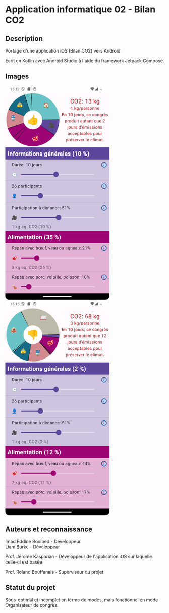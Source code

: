# Application informatique 02 - Bilan CO2

## Description
Portage d'une application iOS (Bilan CO2) vers Android.

Ecrit en Kotlin avec Android Studio à l'aide du framework Jetpack Compose.

## Images
<div>
 <img src="ScreenShots/BilanCO2_ScreenShot_Portrait_FR_1.png" alt="Capture d'ecran Portrait FR 1" width="330">
 <img src="ScreenShots/BilanCO2_ScreenShot_Portrait_FR_2.png" alt="Capture d'ecran Portrait FR 2" width="330">
</div>

## Auteurs et reconnaissance
Imad Eddine Bouibed - Développeur \
Liam Burke - Développeur

Prof. Jérome Kasparian - Développeur de l'application iOS sur laquelle celle-ci est basée

Prof. Roland Bouffanais - Superviseur du projet

## Statut du projet
Sous-optimal et incomplet en terme de modes, mais fonctionnel en mode Organisateur de congrès.
